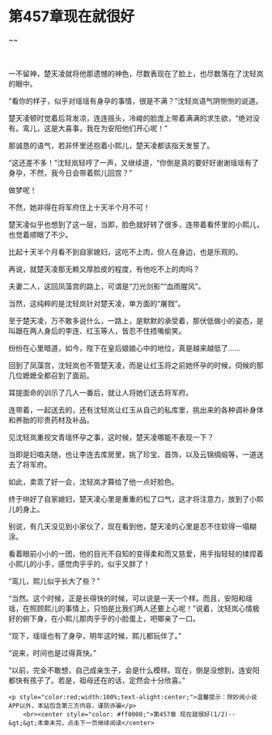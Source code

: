 # 第457章现在就很好
~~
    	    <p name="pagetop" href="javascript:void(0);" onclick="return false" style="line-height: 35px;padding: 10px;color: #333;"> </p><p>一不留神，楚天凌就将他那遗憾的神色，尽数表现在了脸上，也尽数落在了沈轻岚的眼中。</p><p>“看你的样子，似乎对瑶瑶有身孕的事情，很是不满？”沈轻岚语气阴恻恻的说道。</p><p>楚天凌顿时觉着后背发凉，连连摇头，冷峻的脸庞上带着满满的求生欲，“绝对没有。鸾儿，这是大喜事，我在为安阳他们开心呢！”</p><p>那诚恳的语气，若非怀里还抱着小熙儿，楚天凌都该指天发誓了。</p><p>“这还差不多！”沈轻岚轻哼了一声，又继续道，“你倒是真的要好好谢谢瑶瑶有了身孕，不然，我今日会带着熙儿回宫？”</p><p>做梦呢！</p><p>不然，她非得在将军府住上十天半个月不可！</p><p>楚天凌似乎也想到了这一层，当即，脸色就好转了很多，连带着看怀里的小熙儿，也觉着顺眼了不少。</p><p>比起十天半个月看不到自家媳妇，这吃不上肉，但人在身边，也是乐观的。</p><p>再说，就楚天凌那无赖又厚脸皮的程度，有他吃不上的肉吗？</p><p>夫妻二人，这回凤藻宫的路上，可谓是“刀光剑影”“血雨腥风”。</p><p>当然，这纯粹的是沈轻岚针对楚天凌，单方面的“屠戮”。</p><p>至于楚天凌，万不敢多说什么，一路上，是默默的承受着，那伏低做小的姿态，是叫跟在两人身后的李连、红玉等人，皆忍不住捂嘴偷笑。</p><p>纷纷在心里暗道，如今，陛下在皇后娘娘心中的地位，真是越来越低了……</p><p>回到了凤藻宫，沈轻岚也不管楚天凌，而是让红玉将之前她怀孕的时候，伺候的那几位嬷嬷全都召到了面前。</p><p>耳提面命的训示了几人一番后，就让人将她们送去将军府。</p><p>连带着，一起送去的，还有沈轻岚让红玉从自己的私库里，挑出来的各种调补身体和养胎的珍贵药材及补品。</p><p>见沈轻岚重视文青瑶怀孕之事，这时候，楚天凌哪能不表现一下？</p><p>当即是妇唱夫随，也让李连去库房里，挑了珍宝、首饰，以及云锦绸缎等，一道送去了将军府。</p><p>如此，卖乖了好一会，沈轻岚才算给了他一点好脸色。</p><p>终于哄好了自家媳妇，楚天凌心里是重重的松了口气，这才将注意力，放到了小熙儿的身上。</p><p>别说，有几天没见到小家伙了，现在看到他，楚天凌的心里是忍不住软得一塌糊涂。</p><p>看着眼前小小的一团，他的目光不自知的变得柔和而又慈爱，用手指轻轻的揉捏着小熙儿的小手，感觉肉乎乎的，似乎又胖了！</p><p>“鸾儿，熙儿似乎长大了些？”</p><p>“当然。这个时候，正是长得快的时候，可以说是一天一个样。而且，安阳和瑶瑶，在照顾熙儿的事情上，只怕是比我们两人还要上心呢！”说着，沈轻岚心情极好的俯下身，在小熙儿那肉乎乎的小脸蛋上，吧唧亲了一口。</p><p>“现下，瑶瑶也有了身孕，明年这时候，熙儿都玩伴了。”</p><p>“说来，时间也是过得真快。”</p><p>“以前，完全不敢想，自己成亲生子，会是什么模样。现在，倒是没想到，连安阳都快有孩子了。若是，祖母还在的话，定然会十分欣喜。”</p>
    	
   	<p style="color:red;width:100%;text-alight:center;">温馨提示：除妙阅小说APP以外，本站包含第三方内容，谨防诈骗</p>
    	<br><center style="color: #ff0000;">第457章 现在就很好(1/2)--&gt;&gt;本章未完，点击下一页继续阅读</center>
    	